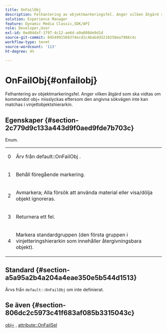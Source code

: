 ```yaml
---
title: OnFailObj
description: Felhantering av objektmarkeringsfel. Anger vilken åtgärd som ska vidtas om kommandot obj= misslyckas eftersom den angivna sökvägen inte kan matchas i vinjettobjektshierarkin.
solution: Experience Manager
feature: Dynamic Media Classic,SDK/API
role: Developer,User
exl-id: 0ed04daf-1797-4c12-ae6d-a9a008de9d1d
source-git-commit: 8454991568374ecd1c4babdd3210250ea7988c4c
workflow-type: tm+mt
source-wordcount: '113'
ht-degree: 4%

---
```


# OnFailObj{#onfailobj}

Felhantering av objektmarkeringsfel. Anger vilken åtgärd som ska vidtas om kommandot obj= misslyckas eftersom den angivna sökvägen inte kan matchas i vinjettobjektshierarkin.

## Egenskaper {#section-2c779d9c133a443d9f0aed9fde7b703c}

Enum.

<table id="simpletable_538B76AB784D4DEE9B8021A6BDCE06AB"> 
 <tr class="strow"> 
  <td class="stentry"> <p>0 </p> </td> 
  <td class="stentry"> <p>Ärv från <span class="codeph"> default::OnFailObj </span>. </p> </td> 
 </tr> 
 <tr class="strow"> 
  <td class="stentry"> <p>1 </p> </td> 
  <td class="stentry"> <p>Behåll föregående markering. </p> </td> 
 </tr> 
 <tr class="strow"> 
  <td class="stentry"> <p>2 </p> </td> 
  <td class="stentry"> <p>Avmarkera; Alla försök att använda material eller visa/dölja objekt ignoreras. </p> </td> 
 </tr> 
 <tr class="strow"> 
  <td class="stentry"> <p>3 </p> </td> 
  <td class="stentry"> <p>Returnera ett fel. </p> </td> 
 </tr> 
 <tr class="strow"> 
  <td class="stentry"> <p>4 </p> </td> 
  <td class="stentry"> <p>Markera standardgruppen (den första gruppen i vinjetteringshierarkin som innehåller återgivningsbara objekt). </p> </td> 
 </tr> 
</table>

## Standard {#section-a5a95a2b4a204a4eae350e5b544d1513}

Ärvs från `default::OnFailObj` om inte definierat.

## Se även {#section-806dc2c5973c41f683af085b3315043c}

[obj=](../../../../../ir-api/http-protocol/image-rendering-api-ref/c-ir-http-protocol-ref/c-ir-http-protocol-command-reference/r-ir-obj.md#reference-31e7dac7931b4e0eb3c7589f120a1e6a) , [attribute::OnFailSel](../../../../../ir-api/material-cat/image-rendering-api-ref/c-ir-material-catalog/c-ir-attributes-reference/r-ir-onfailsel.md#reference-f95e4a4a3c02412b87a2b0acca8a5513)
